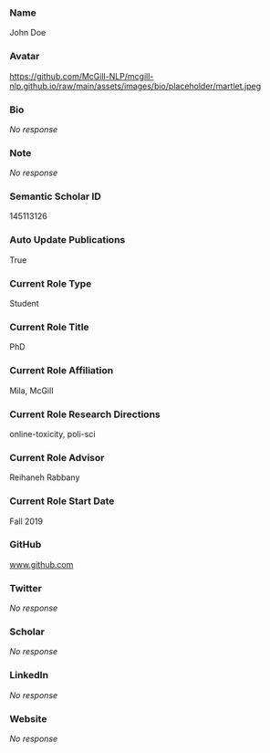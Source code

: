 ### Name

John Doe

### Avatar

https://github.com/McGill-NLP/mcgill-nlp.github.io/raw/main/assets/images/bio/placeholder/martlet.jpeg

### Bio

_No response_

### Note

_No response_

### Semantic Scholar ID

145113126

### Auto Update Publications

True

### Current Role Type

Student

### Current Role Title

PhD

### Current Role Affiliation

Mila, McGill

### Current Role Research Directions

online-toxicity, poli-sci


### Current Role Advisor

Reihaneh Rabbany

### Current Role Start Date

Fall 2019

### GitHub

www.github.com

### Twitter

_No response_

### Scholar

_No response_

### LinkedIn

_No response_

### Website

_No response_